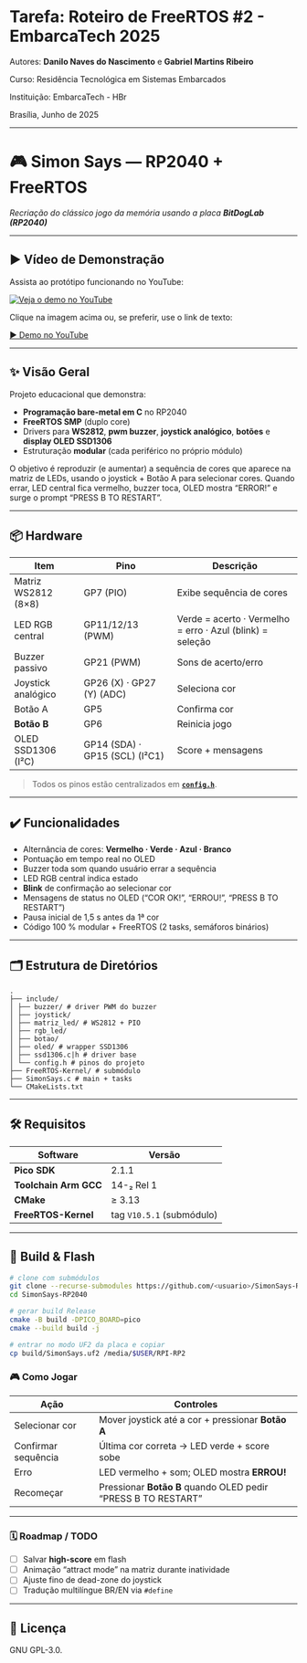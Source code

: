 
# Tarefa: Roteiro de FreeRTOS #2 - EmbarcaTech 2025

Autores: **Danilo Naves do Nascimento** e **Gabriel Martins Ribeiro**

Curso: Residência Tecnológica em Sistemas Embarcados

Instituição: EmbarcaTech - HBr

Brasília, Junho de 2025

---

# 🎮 Simon Says — RP2040 + FreeRTOS   
_Recriação do clássico jogo da memória usando a placa **BitDogLab (RP2040)**_

---
## ▶ Vídeo de Demonstração

Assista ao protótipo funcionando no YouTube:

[![Veja o demo no YouTube](https://img.youtube.com/vi/aJsjYD89ZdE/0.jpg)](https://youtube.com/shorts/aJsjYD89ZdE?feature=share)

Clique na imagem acima ou, se preferir, use o link de texto:

[▶️ Demo no YouTube](https://youtube.com/shorts/aJsjYD89ZdE?feature=share)


---

## ✨ Visão Geral
Projeto educacional que demonstra:
* **Programação bare-metal em C** no RP2040  
* **FreeRTOS SMP** (duplo core)  
* Drivers para **WS2812**, **pwm buzzer**, **joystick analógico**, **botões** e **display OLED SSD1306**  
* Estruturação **modular** (cada periférico no próprio módulo)

O objetivo é reproduzir (e aumentar) a sequência de cores que aparece na matriz de LEDs, usando o joystick + Botão A para selecionar cores. Quando errar, LED central fica vermelho, buzzer toca, OLED mostra “ERROR!” e surge o prompt “PRESS B TO RESTART”.

---

## 📦 Hardware

| Item | Pino | Descrição |
|------|------|-----------|
| Matriz WS2812 (8×8) | GP7 (PIO) | Exibe sequência de cores |
| LED RGB central | GP11/12/13 (PWM) | Verde = acerto · Vermelho = erro · Azul (blink) = seleção |
| Buzzer passivo | GP21 (PWM) | Sons de acerto/erro |
| Joystick analógico | GP26 (X) · GP27 (Y) (ADC) | Seleciona cor |
| Botão A | GP5  | Confirma cor |
| **Botão B** | GP6  | Reinicia jogo |
| OLED SSD1306 (I²C) | GP14 (SDA) · GP15 (SCL) (I²C1) | Score + mensagens |

> Todos os pinos estão centralizados em **[`config.h`](include/config.h)**.

---

## ✔️ Funcionalidades

- Alternância de cores: **Vermelho · Verde · Azul · Branco**
- Pontuação em tempo real no OLED  
- Buzzer toda som quando usuário errar a sequência
- LED RGB central indica estado  
- **Blink** de confirmação ao selecionar cor  
- Mensagens de status no OLED (“COR OK!”, “ERROU!”, “PRESS B TO RESTART”)  
- Pausa inicial de 1,5 s antes da 1ª cor  
- Código 100 % modular + FreeRTOS (2 tasks, semáforos binários)

---

## 🗂️ Estrutura de Diretórios
```text
.
├── include/
│ ├── buzzer/ # driver PWM do buzzer
│ ├── joystick/
│ ├── matriz_led/ # WS2812 + PIO
│ ├── rgb_led/
│ ├── botao/
│ ├── oled/ # wrapper SSD1306
│ ├── ssd1306.c|h # driver base
│ └── config.h # pinos do projeto
├── FreeRTOS-Kernel/ # submódulo
├── SimonSays.c # main + tasks
└── CMakeLists.txt
```

---

## 🛠️ Requisitos

| Software | Versão |
|----------|--------|
| **Pico SDK** | 2.1.1 |
| **Toolchain Arm GCC** | 14-₂ Rel 1 |
| **CMake** | ≥ 3.13 |
| **FreeRTOS-Kernel** | tag `V10.5.1` (submódulo)

---

## 🚀 Build & Flash

```bash
# clone com submódulos
git clone --recurse-submodules https://github.com/<usuario>/SimonSays-RP2040.git
cd SimonSays-RP2040

# gerar build Release
cmake -B build -DPICO_BOARD=pico
cmake --build build -j

# entrar no modo UF2 da placa e copiar
cp build/SimonSays.uf2 /media/$USER/RPI-RP2
```
### 🎮 Como Jogar

| Ação                | Controles                                                                                 |
|---------------------|-------------------------------------------------------------------------------------------|
| Selecionar cor      | Mover joystick até a cor + pressionar **Botão A**                                         |
| Confirmar sequência | Última cor correta → LED verde + score sobe                                               |
| Erro                | LED vermelho + som; OLED mostra **ERROU!**                                                |
| Recomeçar           | Pressionar **Botão B** quando OLED pedir “PRESS B TO RESTART”                             |

---

### 🗓️ Roadmap / TODO

- [ ] Salvar **high-score** em flash  
- [ ] Animação “attract mode” na matriz durante inatividade  
- [ ] Ajuste fino de dead-zone do joystick  
- [ ] Tradução multilíngue BR/EN via `#define`

---
## 📜 Licença
GNU GPL-3.0.
